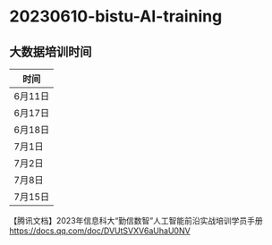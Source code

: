 # 20230610-bistu-AI-training
## 大数据培训时间
| 时间   | 
| ------------- | 
| 6月11日 | 
|6月17日  | 
| 6月18日 | 
| 7月1日  | 
|      7月2日 | 
|7月8日 | 
| 7月15日 | 
 

【腾讯文档】2023年信息科大“勤信数智”人工智能前沿实战培训学员手册
https://docs.qq.com/doc/DVUtSVXV6aUhaU0NV
